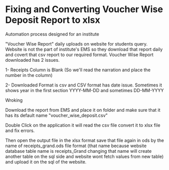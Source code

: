 # Fixing and Converting Voucher Wise Deposit Report to xlsx
 Automation process designed for an institute

"Voucher Wise Report" daily uploads on website for students query. Website is not the part of institute's EMS so they download that report daily and covert that csv report to our required format. Voucher Wise Report downloaded has 2 issues.

1- Receipts Column is Blank (So we'll read the narration and place the number in the column)

2- Downloaded Format is csv and CSV format has date issue. Sometimes it shows year in the first section YYYY-MM-DD and sometimes DD-MM-YYYY

Wroking

Download the report from EMS and place it on folder and make sure that it has its default name "voucher_wise_deposit.csv"

Double Click on the application it will read the csv file convert it to xlsx file and fix errors.

Then open the output file in the xlsx format save that file again in ods by the name of receipts_grand.ods file format (that name because website database table name is receipts_Grand changing that name will create another table on the sql side and website wont fetch values from new table) and upload it on the sql of the website.
